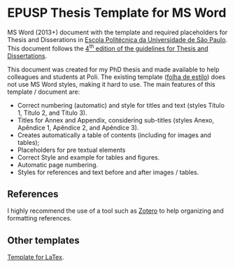 # EPUSP Thesis Template for MS Word

MS Word (2013+) document with the template and required placeholders for Thesis and Disserations in [Escola Politécnica da Universidade de São Paulo]( http://www.poli.usp.br). This document follows the [4<sup>th</sup> edition of the guidelines for Thesis and Dissertations]( http://www.poli.usp.br/images/stories/media/download/bibliotecas/DiretrizesTesesDissertacoes.pdf).

This document was created for my PhD thesis and made available to help colleagues and students at Poli. The existing template ([folha de estilo]( http://www.poli.usp.br/en/bibliotecas/servicos/publicacoes-online.html)) does not use MS Word styles, making it hard to use.
The main features of this template / document are:

* Correct numbering (automatic) and style for titles and text (styles Título 1, Título 2, and Título 3).
* Titles for Annex and Appendix, considering sub-titles (styles Anexo, Apêndice 1, Apêndice 2, and Apêndice 3). 
* Creates automatically a table of contents (including for images and tables);
* Placeholders for pre textual elements
* Correct Style and example for tables and figures.
* Automatic page numbering.
* Styles for references and text before and after images / tables.

## References
I highly recommend the use of a tool such as [Zotero](https://www.zotero.org/) to help organizing and formatting references.

## Other templates
[Template for LaTex]( https://github.com/fbarbieri77/EPUSP_thesis_template).
